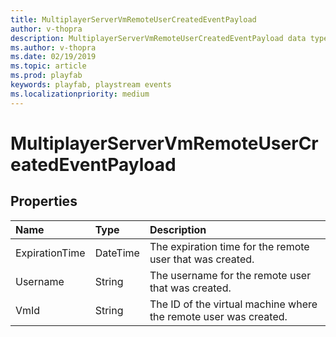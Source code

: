 ```yaml
---
title: MultiplayerServerVmRemoteUserCreatedEventPayload
author: v-thopra
description: MultiplayerServerVmRemoteUserCreatedEventPayload data type.
ms.author: v-thopra
ms.date: 02/19/2019
ms.topic: article
ms.prod: playfab
keywords: playfab, playstream events
ms.localizationpriority: medium
---
```


# MultiplayerServerVmRemoteUserCreatedEventPayload

## Properties

|Name|Type|Description|
| :--------------------|:-------------------|:----------------------|
|ExpirationTime|DateTime|The expiration time for the remote user that was created.|
|Username|String|The username for the remote user that was created.|
|VmId|String|The ID of the virtual machine where the remote user was created.|
